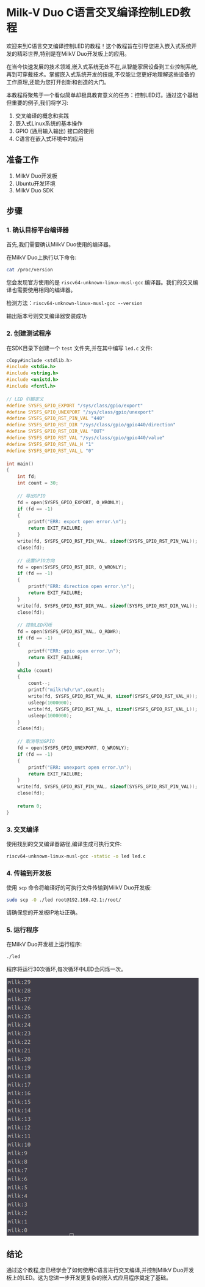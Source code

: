 # Milk-V Duo C语言交叉编译控制LED教程

欢迎来到C语言交叉编译控制LED的教程！这个教程旨在引导您进入嵌入式系统开发的精彩世界,特别是在MilkV Duo开发板上的应用。

在当今快速发展的技术领域,嵌入式系统无处不在,从智能家居设备到工业控制系统,再到可穿戴技术。掌握嵌入式系统开发的技能,不仅能让您更好地理解这些设备的工作原理,还能为您打开创新和创造的大门。

本教程将聚焦于一个看似简单却极具教育意义的任务：控制LED灯。通过这个基础但重要的例子,我们将学习:

1. 交叉编译的概念和实践
2. 嵌入式Linux系统的基本操作
3. GPIO (通用输入输出) 接口的使用
4. C语言在嵌入式环境中的应用

## 准备工作

1. MilkV Duo开发板
2. Ubuntu开发环境
3. MilkV Duo SDK

## 步骤

### 1. 确认目标平台编译器

首先,我们需要确认MilkV Duo使用的编译器。

在MilkV Duo上执行以下命令:

```bash
cat /proc/version
```

您会发现官方使用的是 `riscv64-unknown-linux-musl-gcc` 编译器。我们的交叉编译也需要使用相同的编译器。

检测方法：`riscv64-unknown-linux-musl-gcc --version`

输出版本号则交叉编译器安装成功

### 2. 创建测试程序

在SDK目录下创建一个 `test` 文件夹,并在其中编写 `led.c` 文件:

```c
cCopy#include <stdlib.h>
#include <stdio.h>
#include <string.h>
#include <unistd.h>
#include <fcntl.h>

// LED 引脚定义
#define SYSFS_GPIO_EXPORT "/sys/class/gpio/export"
#define SYSFS_GPIO_UNEXPORT "/sys/class/gpio/unexport"
#define SYSFS_GPIO_RST_PIN_VAL "440"
#define SYSFS_GPIO_RST_DIR "/sys/class/gpio/gpio440/direction"
#define SYSFS_GPIO_RST_DIR_VAL "OUT"
#define SYSFS_GPIO_RST_VAL "/sys/class/gpio/gpio440/value"
#define SYSFS_GPIO_RST_VAL_H "1"
#define SYSFS_GPIO_RST_VAL_L "0"

int main()
{
    int fd;
    int count = 30;

    // 导出GPIO
    fd = open(SYSFS_GPIO_EXPORT, O_WRONLY);
    if (fd == -1)
    {
        printf("ERR: export open error.\n");
        return EXIT_FAILURE;
    }
    write(fd, SYSFS_GPIO_RST_PIN_VAL, sizeof(SYSFS_GPIO_RST_PIN_VAL));
    close(fd);

    // 设置GPIO方向
    fd = open(SYSFS_GPIO_RST_DIR, O_WRONLY);
    if (fd == -1)
    {
        printf("ERR: direction open error.\n");
        return EXIT_FAILURE;
    }
    write(fd, SYSFS_GPIO_RST_DIR_VAL, sizeof(SYSFS_GPIO_RST_DIR_VAL));
    close(fd);

    // 控制LED闪烁
    fd = open(SYSFS_GPIO_RST_VAL, O_RDWR);
    if (fd == -1)
    {
        printf("ERR: gpio open error.\n");
        return EXIT_FAILURE;
    }
    while (count)
    {
        count--;
        printf("milk:%d\r\n",count);
        write(fd, SYSFS_GPIO_RST_VAL_H, sizeof(SYSFS_GPIO_RST_VAL_H));
        usleep(1000000);
        write(fd, SYSFS_GPIO_RST_VAL_L, sizeof(SYSFS_GPIO_RST_VAL_L));
        usleep(1000000);
    }
    close(fd);

    // 取消导出GPIO
    fd = open(SYSFS_GPIO_UNEXPORT, O_WRONLY);
    if (fd == -1)
    {
        printf("ERR: unexport open error.\n");
        return EXIT_FAILURE;
    }
    write(fd, SYSFS_GPIO_RST_PIN_VAL, sizeof(SYSFS_GPIO_RST_PIN_VAL));
    close(fd);

    return 0;
}
```

### 3. 交叉编译

使用找到的交叉编译器路径,编译生成可执行文件:

```bash
riscv64-unknown-linux-musl-gcc -static -o led led.c
```

### 4. 传输到开发板

使用 `scp` 命令将编译好的可执行文件传输到MilkV Duo开发板:

```bash
sudo scp -O ./led root@192.168.42.1:/root/
```

请确保您的开发板IP地址正确。

### 5. 运行程序

在MilkV Duo开发板上运行程序:

```bash
./led
```

程序将运行30次循环,每次循环中LED会闪烁一次。

![image-20240903151922781](https://raw.githubusercontent.com/jason-hue/plct/main/imagesimage-20240903151922781.png)

## 结论

通过这个教程,您已经学会了如何使用C语言进行交叉编译,并控制MilkV Duo开发板上的LED。这为您进一步开发更复杂的嵌入式应用程序奠定了基础。